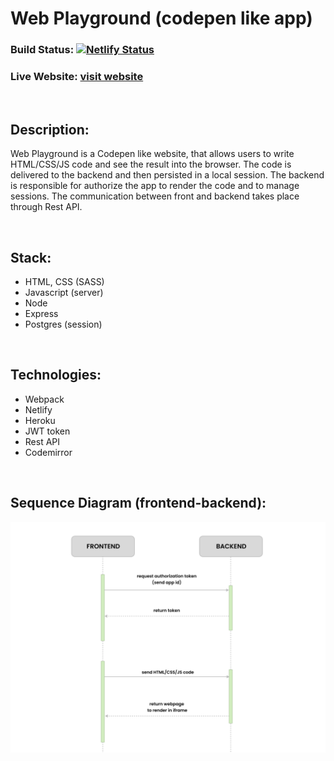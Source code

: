 # Web Playground (codepen like app)

### Build Status:  [![Netlify Status](https://api.netlify.com/api/v1/badges/0c4011d3-557c-4ca4-aa80-f442e9f1d530/deploy-status)](https://app.netlify.com/sites/noppytinto-web-playground/deploys)

### Live Website: [visit website](https://noppytinto-web-playground.netlify.app)

<br/>

## Description:

Web Playground is a Codepen like website, that allows users to write HTML/CSS/JS code and see the result into the browser.
The code is delivered to the backend and then persisted in a local session. The backend is responsible for authorize the app to render the code and to manage sessions.
The communication between front and backend takes place through Rest API.

<br/>

## Stack:

- HTML, CSS (SASS)
- Javascript
(server)
- Node
- Express
- Postgres (session)

<br/>

## Technologies:

- Webpack
- Netlify
- Heroku
- JWT token
- Rest API
- Codemirror

<br/>

## Sequence Diagram (frontend-backend):

![sequence diagram frontend-backend](./md-assets/sequence-diagram.png)

